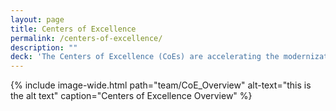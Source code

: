 ```yaml
---
layout: page
title: Centers of Excellence
permalink: /centers-of-excellence/
description: ""
deck: 'The Centers of Excellence (CoEs) are accelerating the modernization of IT infrastructure across government by leveraging private sector innovation and existing government services, and by centralizing best practices and expertise.'
---
```

{% include image-wide.html path="team/CoE_Overview" alt-text="this is the alt text" caption="Centers of Excellence Overview" %}
